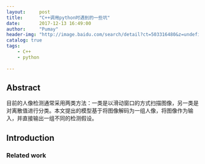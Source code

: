 ```yaml
---
layout:     post
title:      "C++调用python时遇到的一些坑"
date:       2017-12-13 16:49:00
author:     "Pumay"
header-img: "http://image.baidu.com/search/detail?ct=503316480&z=undefined&tn=baiduimagedetail&ipn=d&word=C%2B%2B%E8%B0%83%E7%94%A8python&step_word=&ie=utf-8&in=&cl=2&lm=-1&st=undefined&cs=3570280440,2807261324&os=2971712187,3806260738&simid=0,0&pn=84&rn=1&di=28027906530&ln=957&fr=&fmq=1513154969190_R&fm=&ic=undefined&s=undefined&se=&sme=&tab=0&width=undefined&height=undefined&face=undefined&is=0,0&istype=0&ist=&jit=&bdtype=11&spn=0&pi=0&gsm=1e&objurl=http%3A%2F%2Fimages2017.cnblogs.com%2Fblog%2F1272195%2F201711%2F1272195-20171105112957841-62452187.jpg&rpstart=0&rpnum=0&adpicid=0"
catalog: true
tags:
    - C++
    - python
    
---
```



## Abstract

目前的人像检测通常采用两类方法：一类是以滑动窗口的方式扫描图像，另一类是对离散值进行分类。本文提出的模型基于将图像解码为一组人像，将图像作为输入，并直接输出一组不同的检测假设。

## Introduction
### Related work

